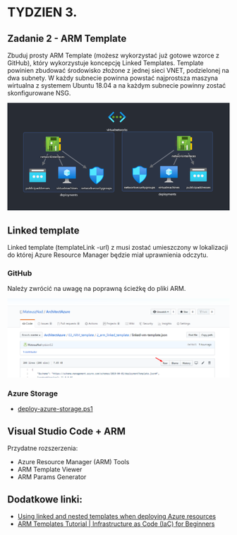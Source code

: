 # TYDZIEN 3.

## Zadanie 2 - ARM Template

Zbuduj prosty ARM Template (możesz wykorzystać już gotowe wzorce z GitHub), który wykorzystuje koncepcję Linked Templates. Template powinien zbudować środowisko złożone z jednej sieci VNET, podzielonej na dwa subnety. W każdy subnecie powinna powstać najprostsza maszyna wirtualna z systemem Ubuntu 18.04 a na każdym subnecie powinny zostać skonfigurowane NSG.

![Schemat](images/schemat.png)

## Linked template

Linked template (templateLink -url) z musi zostać umieszczony w lokalizacji do której Azure Resource Manager będzie miał uprawnienia odczytu.

### GitHub

Należy zwrócić na uwagę na poprawną ścieżkę do pliki ARM.

![GitHub - Raw](images/github-raw.png)

### Azure Storage

- [deploy-azure-storage.ps1](deploy-azure-storage.ps1)

## Visual Studio Code + ARM

Przydatne rozszerzenia:
- Azure Resource Manager (ARM) Tools
- ARM Template Viewer
- ARM Params Generator

## Dodatkowe linki:
- [Using linked and nested templates when deploying Azure resources](https://docs.microsoft.com/en-us/azure/azure-resource-manager/templates/linked-templates)
- [ARM Templates Tutorial | Infrastructure as Code (IaC) for Beginners](https://www.youtube.com/watch?v=Ge_Sp-1lWZ4)
